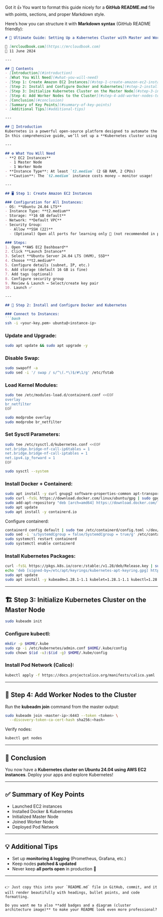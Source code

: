 Got it 👍 You want to format this guide nicely for a **GitHub README.md** file with points, sections, and proper Markdown style.

Here’s how you can structure it with **Markdown syntax** (GitHub README friendly):

````markdown
# 🚀 Ultimate Guide: Setting Up a Kubernetes Cluster with Master and Worker Nodes on Ubuntu 24.04 for Optimal Performance  

🔗 [mrcloudbook.com](https://mrcloudbook.com)  
📅 11 June 2024  

---

## 📑 Contents
- [Introduction](#introduction)
- [What You Will Need](#what-you-will-need)
- [Step 1: Create Amazon EC2 Instances](#step-1-create-amazon-ec2-instances)
- [Step 2: Install and Configure Docker and Kubernetes](#step-2-install-and-configure-docker-and-kubernetes)
- [Step 3: Initialize Kubernetes Cluster on the Master Node](#step-3-initialize-kubernetes-cluster-on-the-master-node)
- [Step 4: Add Worker Nodes to the Cluster](#step-4-add-worker-nodes-to-the-cluster)
- [Conclusion](#conclusion)
- [Summary of Key Points](#summary-of-key-points)
- [Additional Tips](#additional-tips)

---

## 📝 Introduction
Kubernetes is a powerful open-source platform designed to automate the deployment, scaling, and operation of application containers.  
In this comprehensive guide, we’ll set up a **Kubernetes cluster using EC2 instances (Ubuntu 24.04)**.

---

## ⚙️ What You Will Need
- **2 EC2 Instances**  
  - 1 Master Node  
  - 1 Worker Node  
- **Instance Type**: At least `t2.medium` (2 GB RAM, 2 CPUs)  
- **Caution**: The `t2.medium` instance costs money — monitor usage!  

---

## 🖥️ Step 1: Create Amazon EC2 Instances

### Configuration for All Instances:
- OS: **Ubuntu 24.04 LTS**
- Instance Type: **t2.medium**
- Storage: **16 GB default**
- Network: **Default VPC**
- Security Group:  
  - Allow **SSH (22)**  
  - (Optional) Open all ports for learning only 🚫 (not recommended in production)  

### Steps:
1. Open **AWS EC2 Dashboard**
2. Click **Launch Instance**
3. Select **Ubuntu Server 24.04 LTS (HVM), SSD**
4. Choose **t2.medium**
5. Configure details (subnet, IP, etc.)
6. Add storage (default 16 GB is fine)
7. Add tags (optional)
8. Configure security group
9. Review & Launch → Select/create key pair
10. Launch ✅

---

## 🐳 Step 2: Install and Configure Docker and Kubernetes

### Connect to Instances:
```bash
ssh -i <your-key.pem> ubuntu@<instance-ip>
````

### Update and Upgrade:

```bash
sudo apt update && sudo apt upgrade -y
```

### Disable Swap:

```bash
sudo swapoff -a
sudo sed -i '/ swap / s/^\(.*\)$/#\1/g' /etc/fstab
```

### Load Kernel Modules:

```bash
sudo tee /etc/modules-load.d/containerd.conf <<EOF
overlay
br_netfilter
EOF

sudo modprobe overlay
sudo modprobe br_netfilter
```

### Set Sysctl Parameters:

```bash
sudo tee /etc/sysctl.d/kubernetes.conf <<EOF
net.bridge.bridge-nf-call-ip6tables = 1
net.bridge.bridge-nf-call-iptables = 1
net.ipv4.ip_forward = 1
EOF

sudo sysctl --system
```

### Install Docker + Containerd:

```bash
sudo apt install -y curl gnupg2 software-properties-common apt-transport-https ca-certificates
sudo curl -fsSL https://download.docker.com/linux/ubuntu/gpg | sudo gpg --dearmour -o /etc/apt/trusted.gpg.d/docker.gpg
sudo add-apt-repository "deb [arch=amd64] https://download.docker.com/linux/ubuntu $(lsb_release -cs) stable"
sudo apt update
sudo apt install -y containerd.io
```

Configure containerd:

```bash
containerd config default | sudo tee /etc/containerd/config.toml >/dev/null 2>&1
sudo sed -i 's/SystemdCgroup = false/SystemdCgroup = true/g' /etc/containerd/config.toml
sudo systemctl restart containerd
sudo systemctl enable containerd
```

### Install Kubernetes Packages:

```bash
curl -fsSL https://pkgs.k8s.io/core:/stable:/v1.28/deb/Release.key | sudo gpg --dearmor -o /etc/apt/keyrings/kubernetes-apt-keyring.gpg
echo 'deb [signed-by=/etc/apt/keyrings/kubernetes-apt-keyring.gpg] https://pkgs.k8s.io/core:/stable:/v1.28/deb/ /' | sudo tee /etc/apt/sources.list.d/kubernetes.list
sudo apt update
sudo apt install -y kubeadm=1.28.1-1.1 kubelet=1.28.1-1.1 kubectl=1.28.1-1.1
```

---

## 🏗️ Step 3: Initialize Kubernetes Cluster on the Master Node

```bash
sudo kubeadm init
```

### Configure kubectl:

```bash
mkdir -p $HOME/.kube
sudo cp -i /etc/kubernetes/admin.conf $HOME/.kube/config
sudo chown $(id -u):$(id -g) $HOME/.kube/config
```

### Install Pod Network (Calico):

```bash
kubectl apply -f https://docs.projectcalico.org/manifests/calico.yaml
```

---

## 🔗 Step 4: Add Worker Nodes to the Cluster

Run the **kubeadm join** command from the master output:

```bash
sudo kubeadm join <master-ip>:6443 --token <token> \
  --discovery-token-ca-cert-hash sha256:<hash>
```

Verify nodes:

```bash
kubectl get nodes
```

---

## 🎉 Conclusion

You now have a **Kubernetes cluster on Ubuntu 24.04 using AWS EC2 instances**.
Deploy your apps and explore Kubernetes!

---

## ✅ Summary of Key Points

* Launched EC2 instances
* Installed Docker & Kubernetes
* Initialized Master Node
* Joined Worker Node
* Deployed Pod Network

---

## 💡 Additional Tips

* Set up **monitoring & logging** (Prometheus, Grafana, etc.)
* Keep nodes **patched & updated**
* Never keep **all ports open** in production 🚨

---

```

👉 Just copy this into your `README.md` file in GitHub, commit, and it will render beautifully with headings, bullet points, and code formatting.  

Do you want me to also **add badges and a diagram (cluster architecture image)** to make your README look even more professional?
```
